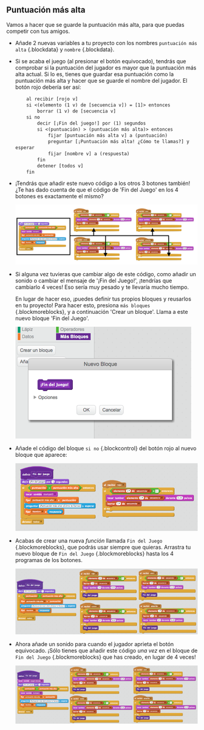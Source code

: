 ## Puntuación más alta

Vamos a hacer que se guarde la puntuación más alta, para que puedas competir con tus amigos.

+ Añade 2 nuevas variables a tu proyecto con los nombres `puntuación más alta` {.blockdata} y `nombre` {.blockdata}.

+ Si se acaba el juego (al presionar el botón equivocado), tendrás que comprobar si la puntuación del jugador es mayor que la puntuación más alta actual. Si lo es, tienes que guardar esa puntuación como la puntuación más alta y hacer que se guarde el nombre del jugador. El botón rojo debería ser así:

	```blocks
		al recibir [rojo v]
		si <(elemento (1 v) de [secuencia v]) = [1]> entonces
			borrar (1 v) de [secuencia v]
		si no
			decir [¡Fin del juego!] por (1) segundos
			si <(puntuación) > (puntuación más alta)> entonces
				fijar [puntuación más alta v] a (puntuación)
				preguntar [¡Puntuación más alta! ¿Cómo te llamas?] y esperar
				fijar [nombre v] a (respuesta)
			fin
			detener [todos v]
		fin
	```

+ ¡Tendrás que añadir este nuevo código a los otros 3 botones también! ¿Te has dado cuenta de que el código de 'Fin del Juego' en los 4 botones es exactamente el mismo?

	![screenshot](images/colour-same.png)

+ Si alguna vez tuvieras que cambiar algo de este código, como añadir un sonido o cambiar el mensaje de '¡Fin del Juego!', ¡tendrías que cambiarlo 4 veces! Eso sería muy pesado y te llevaría mucho tiempo.

	En lugar de hacer eso, ¡puedes definir tus propios bloques y reusarlos en tu proyecto! Para hacer esto, presiona `más bloques` {.blockmoreblocks}, y a continuación 'Crear un bloque'. Llama a este nuevo bloque 'Fin del Juego'.

	![screenshot](images/colour-more.png)

+ Añade el código del bloque `si no` {.blockcontrol} del botón rojo al nuevo bloque que aparece:

	![screenshot](images/colour-make-block.png)

+ Acabas de crear una nueva _función_ llamada `Fin del Juego` {.blockmoreblocks}, que podrás usar siempre que quieras. Arrastra tu nuevo bloque de `Fin del Juego` {.blockmoreblocks} hasta los 4 programas de los botones.

	![screenshot](images/colour-use-block.png)

+ Ahora añade un sonido para cuando el jugador aprieta el botón equivocado. ¡Sólo tienes que añadir este código _una vez_ en el bloque de `Fin del Juego` {.blockmoreblocks} que has creado, en lugar de 4 veces!

	![screenshot](images/colour-cough.png)
